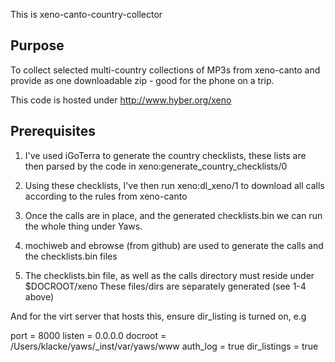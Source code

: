 This is xeno-canto-country-collector

Purpose
-------

To collect selected multi-country collections of MP3s from xeno-canto
and provide as one downloadable zip - good for the phone on a trip.

This code is hosted under http://www.hyber.org/xeno


Prerequisites
-------------

1. I've used iGoTerra to generate the country checklists, these
lists are then parsed by the code in xeno:generate_country_checklists/0

2. Using these checklists, I've then run xeno:dl_xeno/1 to download
all calls according to the rules from xeno-canto

3. Once the calls are in place, and the generated checklists.bin
we can run the whole thing under Yaws.

4. mochiweb and ebrowse (from github) are used to generate the
calls and the checklists.bin files

5. The checklists.bin file, as well as the calls directory
must reside under $DOCROOT/xeno
These files/dirs are separately generated (see 1-4 above)

And for the virt server that hosts this, ensure dir_listing
is turned on, e.g

   <server localhost>
                port = 8000
                listen = 0.0.0.0
                docroot = /Users/klacke/yaws/_inst/var/yaws/www
                auth_log = true
                dir_listings = true
   </server>






